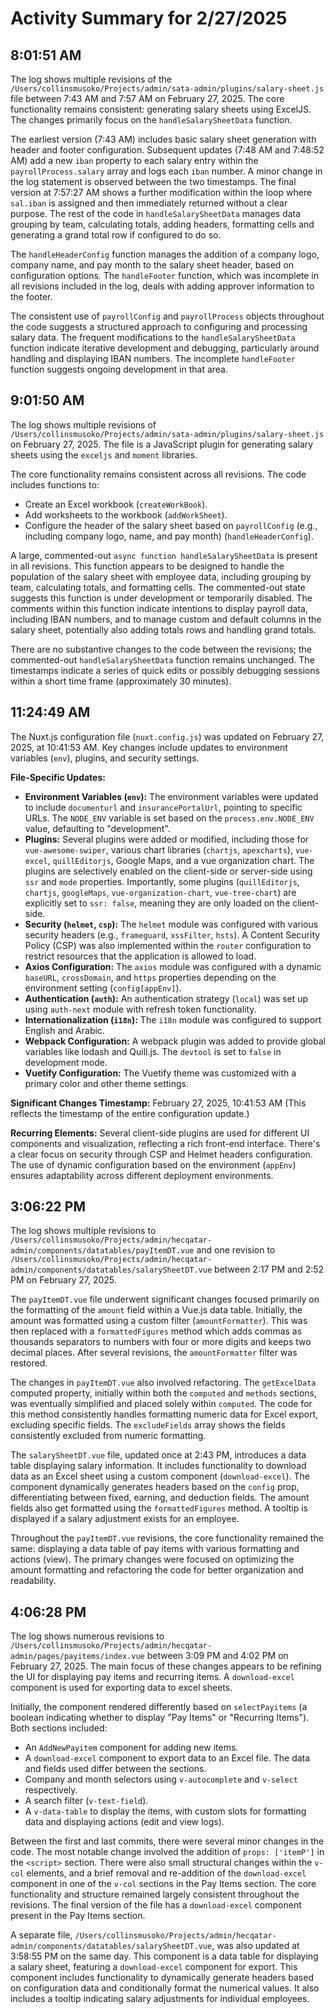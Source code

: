 # Activity Summary for 2/27/2025

## 8:01:51 AM
The log shows multiple revisions of the `/Users/collinsmusoko/Projects/admin/sata-admin/plugins/salary-sheet.js` file between 7:43 AM and 7:57 AM on February 27, 2025.  The core functionality remains consistent: generating salary sheets using ExcelJS.  The changes primarily focus on the `handleSalarySheetData` function.


The earliest version (7:43 AM)  includes basic salary sheet generation with header and footer configuration.  Subsequent updates (7:48 AM and 7:48:52 AM) add a new `iban` property to each salary entry within the `payrollProcess.salary` array and logs each `iban` number.  A minor change in the log statement is observed between the two timestamps. The final version at 7:57:27 AM shows a further modification within the loop where `sal.iban` is assigned and then immediately returned without a clear purpose.  The rest of the code in `handleSalarySheetData` manages data grouping by team, calculating totals, adding headers, formatting cells and generating a grand total row if configured to do so.

The `handleHeaderConfig` function manages the addition of a company logo, company name, and pay month to the salary sheet header, based on configuration options. The `handleFooter` function, which was incomplete in all revisions included in the log, deals with adding approver information to the footer.

The consistent use of `payrollConfig` and `payrollProcess` objects throughout the code suggests a structured approach to configuring and processing salary data.  The frequent modifications to the `handleSalarySheetData` function indicate iterative development and debugging, particularly around handling and displaying IBAN numbers.  The incomplete `handleFooter` function suggests ongoing development in that area.


## 9:01:50 AM
The log shows multiple revisions of `/Users/collinsmusoko/Projects/admin/sata-admin/plugins/salary-sheet.js` on February 27, 2025.  The file is a JavaScript plugin for generating salary sheets using the `exceljs` and `moment` libraries.

The core functionality remains consistent across all revisions.  The code includes functions to:

*   Create an Excel workbook (`createWorkBook`).
*   Add worksheets to the workbook (`addWorkSheet`).
*   Configure the header of the salary sheet based on `payrollConfig` (e.g., including company logo, name, and pay month) (`handleHeaderConfig`).

A large, commented-out `async function handleSalarySheetData` is present in all revisions.  This function appears to be designed to handle the population of the salary sheet with employee data, including grouping by team, calculating totals, and formatting cells.  The commented-out state suggests this function is under development or temporarily disabled.  The comments within this function indicate intentions to display payroll data, including IBAN numbers, and to manage custom and default columns in the salary sheet,  potentially also adding totals rows and handling grand totals.

There are no substantive changes to the code between the revisions; the commented-out `handleSalarySheetData` function remains unchanged.  The timestamps indicate a series of quick edits or possibly debugging sessions within a short time frame (approximately 30 minutes).


## 11:24:49 AM
The Nuxt.js configuration file (`nuxt.config.js`) was updated on February 27, 2025, at 10:41:53 AM.  Key changes include updates to environment variables (`env`),  plugins, and security settings.

**File-Specific Updates:**

* **Environment Variables (`env`):**  The environment variables were updated to include `documenturl` and `insurancePortalUrl`, pointing to specific URLs. The `NODE_ENV` variable is set based on the `process.env.NODE_ENV` value, defaulting to "development".
* **Plugins:** Several plugins were added or modified, including those for  `vue-awesome-swiper`, various chart libraries (`chartjs`, `apexcharts`),  `vue-excel`, `quillEditorjs`, Google Maps, and a  vue organization chart. The plugins are selectively enabled on the client-side or server-side using `ssr` and `mode` properties.  Importantly, some plugins (`quillEditorjs`, `chartjs`, `googleMaps`, `vue-organization-chart`, `vue-tree-chart`) are explicitly set to `ssr: false`, meaning they are only loaded on the client-side.
* **Security (`helmet`, `csp`):** The `helmet` module was configured with various security headers (e.g., `frameguard`, `xssFilter`, `hsts`).  A Content Security Policy (CSP) was also implemented within the `router` configuration to restrict resources that the application is allowed to load.
* **Axios Configuration:** The `axios` module was configured with a dynamic `baseURL`, `crossDomain`, and `https` properties depending on the environment setting (`config[appEnv]`).
* **Authentication (`auth`):**  An authentication strategy (`local`) was set up using  `auth-next` module with refresh token functionality.
* **Internationalization (`i18n`):**  The `i18n` module was configured to support English and Arabic.
* **Webpack Configuration:** A webpack plugin was added to provide global variables like lodash and Quill.js.  The `devtool` is set to `false` in development mode.
* **Vuetify Configuration:**  The Vuetify theme was customized with a primary color and other theme settings.


**Significant Changes Timestamp:** February 27, 2025, 10:41:53 AM (This reflects the timestamp of the entire configuration update.)

**Recurring Elements:**  Several client-side plugins are used for different UI components and visualization, reflecting a rich front-end interface.  There's a clear focus on security through  CSP and Helmet headers configuration.  The use of dynamic configuration based on the environment (`appEnv`) ensures adaptability across different deployment environments.


## 3:06:22 PM
The log shows multiple revisions to `/Users/collinsmusoko/Projects/admin/hecqatar-admin/components/datatables/payItemDT.vue` and one revision to `/Users/collinsmusoko/Projects/admin/hecqatar-admin/components/datatables/salarySheetDT.vue` between 2:17 PM and 2:52 PM on February 27, 2025.

The `payItemDT.vue` file underwent significant changes focused primarily on the formatting of the `amount` field within a Vue.js data table.  Initially, the amount was formatted using a custom filter (`amountFormatter`).  This was then replaced with a `formattedFigures` method which adds commas as thousands separators to numbers with four or more digits and keeps two decimal places.  After several revisions, the `amountFormatter` filter was restored.


The changes in `payItemDT.vue`  also involved refactoring.  The `getExcelData` computed property, initially within both the `computed` and `methods` sections, was eventually simplified and placed solely within `computed`. The code for this method consistently handles formatting numeric data for Excel export, excluding specific fields.  The `excludeFields` array shows the fields consistently excluded from numeric formatting.

The `salarySheetDT.vue` file, updated once at 2:43 PM, introduces a data table displaying salary information. It includes functionality to download data as an Excel sheet using a custom component (`download-excel`).  The component dynamically generates headers based on the `config` prop, differentiating between fixed, earning, and deduction fields.  The amount fields also get formatted using the `formattedFigures` method.  A tooltip is displayed if a salary adjustment exists for an employee.


Throughout the `payItemDT.vue` revisions, the core functionality remained the same: displaying a data table of pay items with various formatting and actions (view).  The primary changes were focused on optimizing the amount formatting and refactoring the code for better organization and readability.


## 4:06:28 PM
The log shows numerous revisions to `/Users/collinsmusoko/Projects/admin/hecqatar-admin/pages/payitems/index.vue` between 3:09 PM and 4:02 PM on February 27, 2025.  The main focus of these changes appears to be refining the UI for displaying pay items and recurring items.  A  `download-excel` component is used for exporting data to excel sheets.

Initially, the component rendered differently based on `selectPayitems` (a boolean indicating whether to display "Pay Items" or "Recurring Items"). Both sections included:

*   An `AddNewPayitem` component for adding new items.
*   A `download-excel` component to export data to an Excel file.  The data and fields used differ between the sections.
*   Company and month selectors using `v-autocomplete` and `v-select` respectively.
*   A search filter (`v-text-field`).
*   A `v-data-table` to display the items, with custom slots for formatting data and displaying actions (edit and view logs).

Between the first and last commits, there were several minor changes in the code. The most notable change involved the addition of  `props: ['itemP']` in the `<script>` section.  There were also small structural changes within the `v-col` elements, and a brief removal and re-addition of the `download-excel` component in one of the `v-col` sections in the Pay Items section.  The core functionality and structure remained largely consistent throughout the revisions.  The final version of the file has a `download-excel` component present in the Pay Items section.

A separate file, `/Users/collinsmusoko/Projects/admin/hecqatar-admin/components/datatables/salarySheetDT.vue`, was also updated at 3:58:55 PM on the same day. This component is a data table for displaying a salary sheet, featuring a `download-excel` component for export. This component includes functionality to dynamically generate headers based on configuration data and conditionally format the numerical values. It also includes a tooltip indicating salary adjustments for individual employees.
